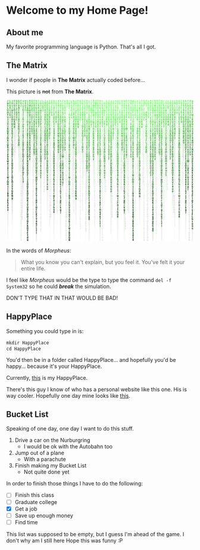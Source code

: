 # Welcome to my Home Page!

## About me
My favorite programming language is Python.
That's all I got.

## The Matrix
I wonder if people in **The Matrix** actually coded before...

This picture is ~~not~~ from **The Matrix**.

<img src="matrix.png" alt="<3"/>

In the words of *Morpheus*:
> What you know you can't explain, but you feel it. You've felt it your entire life.

I feel like *Morpheus* would be the type to type the command `del -f System32` so he could ***break*** the simulation.

DON'T TYPE THAT IN THAT WOULD BE BAD!

## HappyPlace
Something you could type in is:
```
mkdir HappyPlace
cd HappyPlace
```

You'd then be in a folder called HappyPlace...
and hopefully you'd be happy...
because it's your HappyPlace.

Currently, [this](HappyPlace.md) is my HappyPlace.

There's this guy I know of who has a personal website like this one.
His is way cooler. Hopefully one day mine looks like [this](https://bod.ge).

## Bucket List
Speaking of one day, one day I want to do this stuff.
1. Drive a car on the Nurburgring
    - I would be ok with the Autobahn too
2. Jump out of a plane
    - With a parachute
3. Finish making my Bucket List
    - Not quite done yet

In order to finish those things I have to do the following:
- [ ] Finish this class
- [ ] Graduate college
- [x] Get a job
- [ ] Save up enough money
- [ ] Find time

This list was supposed to be empty, but I guess I'm ahead of the game.
I don't why am I still here
Hope this was funny :P
